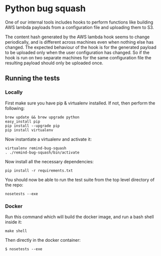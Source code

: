 # Python bug squash

One of our internal tools includes hooks to perform functions like building AWS lambda payloads from a configuration file and uploading them to S3.

The content hash generated by the AWS lambda hook seems to change periodically, and is different across machines even when nothing else has changed. The expected behaviour of the hook is for the generated payload to be uploaded only when the user configuration has changed. So if the hook is run on two separate machines for the same configuration file the resulting payload should only be uploaded once.

## Running the tests

### Locally

First make sure you have pip & virtualenv installed.  If not, then perform the following:

```
brew update && brew upgrade python
easy_install pip
pip install --upgrade pip
pip install virtualenv
```

Now instantiate a virtualenv and activate it:

```
virtualenv remind-bug-squash
. ./remind-bug-squash/bin/activate
```

Now install all the necessary dependencies:

```
pip install -r requirements.txt
```

You should now be able to run the test suite from the top level directory of the repo:

```
nosetests --exe
```

### Docker

Run this command which will build the docker image, and run a bash shell inside it:
```
make shell
```

Then directly in the docker container:
```
$ nosetests --exe
```
